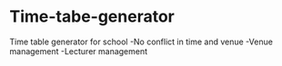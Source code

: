# Time-tabe-generator
Time table generator for school
  -No conflict in time and venue
  -Venue management
  -Lecturer management 
